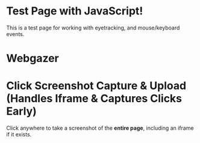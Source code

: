 # Test Page with JavaScript!

This is a test page for working with eyetracking, and mouse/keyboard events.


# Webgazer

<script src="https://webgazer.cs.brown.edu/webgazer.js" type="text/javascript"></script>

        
<script>
let challenge = "apple"

// Global queue to store recent gaze points.
let gazeQueue = [];
let calibrated = false;

// Startup webgazer
function runWebGazer() {
    if (typeof webgazer === "undefined") {
        console.log("WebGazer not available yet. Retrying...");
        return;
    }
    
    webgazer.setRegression("ridge") // Use ridge regression model for accuracy
        .setGazeListener(function(data, timestamp) {
          if (data) {
            // Store only the coordinate data.
            gazeQueue.push({ x: data.x, y:data.y, timestamp: timestamp});
            
            /* // Limit the queue to the most recent 15 points.
            if (gazeQueue.length > 15) {
                gazeQueue.shift();
            }
            */
            //console.log(`Gaze data: ${JSON.stringify(data)} at ${timestamp}`);
          }
        })
        .begin(); // Start tracking
        
    webgazer.showVideoPreview(true) // Show webcam preview
        .showPredictionPoints(true) // Show tracking points
        .applyKalmanFilter(true); // Smooth tracking data
      
    console.log("WebGazer initialized!");
}
    
// --- Calibration UI Creation and Styling ---
// Create calibration dots dynamically if they aren’t already on the page.
function createCalibrationPoints() {
  if (document.querySelector('.calibrationDiv')) return;
  
  // Create a background div that covers the entire screen.
  let backgroundDiv = document.createElement('div');
  backgroundDiv.className = 'calibrationBackground';
  backgroundDiv.style.position = 'fixed';
  backgroundDiv.style.top = '0';
  backgroundDiv.style.left = '0';
  backgroundDiv.style.width = '100%';
  backgroundDiv.style.height = '100%';
  backgroundDiv.style.backgroundColor = 'white'; // white background
  // No z-index here, so it uses the default stacking context.

  // Append the background first.
  document.body.appendChild(backgroundDiv);

  let calibrationDiv = document.createElement('div');
  calibrationDiv.className = 'calibrationDiv';
  calibrationDiv.style.position = 'fixed';
  calibrationDiv.style.top = '0';
  calibrationDiv.style.left = '0';
  calibrationDiv.style.width = '100%';
  calibrationDiv.style.height = '100%';
  calibrationDiv.style.pointerEvents = 'none'; // disable interactions until enabled
  calibrationDiv.style.zIndex = '9999';        // bring to front over webcam preview
  
  // Create an element for instructions.
  let instructionText = document.createElement('div');
  instructionText.className = 'calibrationInstruction';
  instructionText.innerText = 'Calibration Instructions:\n\nPlease click on each red dot 5 times. Each dot will gradually become more opaque until it turns yellow when complete.';
  instructionText.style.position = 'absolute';
  instructionText.style.top = '10%';
  instructionText.style.left = '50%';
  instructionText.style.transform = 'translateX(-50%)';
  instructionText.style.fontSize = '24px';
  instructionText.style.fontWeight = 'bold';
  instructionText.style.color = 'black';
  // Append the instruction text to the overlay.
  calibrationDiv.appendChild(instructionText);

  // Define positions for a 3x3 grid of calibration points.
  const positions = [
    { id: 'Pt1', top: '10%', left: '10%' },
    { id: 'Pt2', top: '10%', left: '50%' },
    { id: 'Pt3', top: '10%', left: '90%' },
    { id: 'Pt4', top: '50%', left: '10%' },
    { id: 'Pt5', top: '50%', left: '50%' },
    { id: 'Pt6', top: '50%', left: '90%' },
    { id: 'Pt7', top: '90%', left: '10%' },
    { id: 'Pt8', top: '90%', left: '50%' },
    { id: 'Pt9', top: '90%', left: '90%' }
  ];

  positions.forEach(pos => {
    let btn = document.createElement('button');
    btn.className = 'Calibration';
    btn.id = pos.id;
    btn.style.position = 'absolute';
    btn.style.top = pos.top;
    btn.style.left = pos.left;
    btn.style.transform = 'translate(-50%, -50%)';
    btn.style.width = '30px';
    btn.style.height = '30px';
    btn.style.borderRadius = '50%';
    btn.style.backgroundColor = 'red';
    btn.style.opacity = '0.6'; // start more visible
    btn.style.pointerEvents = 'auto'; // allow clicks
    calibrationDiv.appendChild(btn);
  });
  document.body.appendChild(calibrationDiv);
}

// --- Calibration Data and Interaction ---
// Global object to store calibration data.
let calibrationData = {}; // e.g., { Pt1: { clickCount: 0, gazeSamples: [] }, ... }
const REQUIRED_CLICKS = 5;

// Handler for calibration dot clicks.
function calibrationClickHandler(event) {
  let target = event.target;
  let id = target.id;
  
  // Initialize storage for this dot if needed.
  if (!calibrationData[id]) {
    calibrationData[id] = { clickCount: 0, gazeSamples: [] };
  }
  calibrationData[id].clickCount++;
  
  // Capture the current gaze prediction (if available).
  let gazeData = webgazer.getCurrentPrediction();
  if (gazeData) {
    calibrationData[id].gazeSamples.push({ x: gazeData.x, y: gazeData.y });
  }
  
  // Increase opacity on each click so progress is visible.
  target.style.opacity = Math.min(1, 0.6 + 0.08 * calibrationData[id].clickCount);
  
  if (calibrationData[id].clickCount >= REQUIRED_CLICKS) {
    target.style.backgroundColor = 'yellow';
    target.disabled = true;
  }
  
  // Check if all dots are calibrated.
  let allDone = true;
  document.querySelectorAll('.Calibration').forEach(btn => {
    if (!btn.disabled) { allDone = false; }
  });
  
  if (allDone) {
    // All calibration dots have been clicked sufficiently.
    // Proceed to the center calibration step.
    measureCenterAccuracy();
  }
}

// Reset calibration data and restore calibration dot appearance.
function ClearCalibration(){
  calibrationData = {};
  document.querySelectorAll('.Calibration').forEach(btn => {
    btn.disabled = false;
    btn.style.backgroundColor = 'red';
    btn.style.opacity = '0.6'; // reset to initial opacity
  });
}

// Setup calibration UI and attach event listeners.
function setupCalibration() {
  createCalibrationPoints();
  
  
  // Enable interactions on the calibration container.
  let calibDiv = document.querySelector('.calibrationDiv');
  calibDiv.style.pointerEvents = 'auto';
  calibDiv.style.zIndex = '9999';
  
  document.querySelectorAll('.Calibration').forEach(btn => {
    btn.addEventListener('click', calibrationClickHandler);
  });
}

function measureCenterAccuracy() {
  // Clear any old data in the gazeQueue.
  //gazeQueue = [];
  
  // Create a center dot element.
  let centerDot = document.createElement('div');
  centerDot.id = 'centerDot';
  centerDot.style.position = 'fixed';
  centerDot.style.width = '20px';
  centerDot.style.height = '20px';
  centerDot.style.backgroundColor = 'blue';
  centerDot.style.borderRadius = '50%';
  centerDot.style.top = '50%';
  centerDot.style.left = '50%';
  centerDot.style.transform = 'translate(-50%, -50%)';
  centerDot.style.zIndex = '10000';
  document.body.appendChild(centerDot);

  // Instruct the user.
  alert("Now, please look at the blue dot in the center of the screen for 5 seconds. We will use this to measure calibration accuracy.");

  // Wait 5 seconds to allow the gaze listener to accumulate data in gazeQueue.
  setTimeout(() => {
    document.body.removeChild(centerDot);

    // Take a snapshot of the current gazeQueue.
    let snapshot = JSON.parse(JSON.stringify(gazeQueue.slice(-15)));; // copy last 15 elements
    console.log("Snapshot of gaze data:", snapshot);

    // Define the center coordinates.
    let centerX = window.innerWidth / 2;
    let centerY = window.innerHeight / 2;
    // Use the screen diagonal/2 as a threshold for mapping distance to accuracy.
    let threshold = Math.sqrt(window.innerWidth ** 2 + window.innerHeight ** 2) / 2;
    
    // Compute a precision percentage for each sample.
    let precisionPercentages = snapshot.map(sample => {
      let dx = centerX - sample.x;
      let dy = centerY - sample.y;
      let distance = Math.sqrt(dx * dx + dy * dy);
      let precision = (distance <= threshold)
        ? 100 - (distance / threshold * 100)
        : 0;
      return precision;
    });

    // Average the precision percentages.
    let overallPrecision = precisionPercentages.reduce((sum, p) => sum + p, 0) / precisionPercentages.length;
    overallPrecision = Math.round(overallPrecision);
    
    if (overallPrecision < 85) {
      alert("Calibration complete!\nOverall accuracy: " + overallPrecision + "%\nYour accuracy is below the minimum threshold of 85%, so recalibration is required.");
      ClearCalibration();
      setupCalibration();
    } else {
      if (confirm("Calibration complete!\nOverall accuracy: " + overallPrecision + "%\nDo you want to move on? Please select cancel if you want to calibrate again.")) {
        const calibDiv = document.querySelector('.calibrationDiv');
        if (calibDiv) {
          calibDiv.style.display = 'none';
        }
        
        const backgroundDiv = document.querySelector('.calibrationBackground');
        if (backgroundDiv) {
          backgroundDiv.remove();
        }
        
        webgazer.showVideoPreview(false) // remove webcam preview
            .showPredictionPoints(false); // remove tracking points
        calibrated = true;
      } else {
        ClearCalibration();
        setupCalibration();
      }
    }

  }, 5000);
}



</script>





# Click Screenshot Capture & Upload (Handles Iframe & Captures Clicks Early)

Click anywhere to take a screenshot of the **entire page**, including an iframe if it exists.

<script src="https://cdnjs.cloudflare.com/ajax/libs/html2canvas/1.4.1/html2canvas.min.js"></script>

<script>
window.eventQueue = window.eventQueue || []; // Stores events before sending


function attachIframeListeners() {
  const iframe = document.getElementsByTagName("iframe")[0];

  if (!iframe) {
    console.warn("Iframe not available, retrying...");
    setTimeout(attachIframeListeners, 500); // Retry after 500ms
    return;
  }

  function injectScript() {
    try {
      const iframeDoc = iframe.contentDocument || iframe.contentWindow.document;
      if (iframeDoc) {
        console.log("Injecting event forwarding script into iframe...");

        const script = iframeDoc.createElement("script");
        script.textContent = `
          console.log("Injected script running inside iframe!");

          function forwardEvent(event, type) {
            console.log(\`Inside forwardEvent: \${type} detected\`);
            let eventData = {
              type: "iframeClick",
              eventType: type,
              timestamp: Date.now()
            };

            if (type === "keydown") {
              eventData.key = event.key;
            } else {
              eventData.x = event.clientX;
              eventData.y = event.clientY;
            }

            window.parent.postMessage(eventData, "*");
          }

          document.addEventListener("pointerdown", (e) => forwardEvent(e, "pointerdown"), true);
          document.addEventListener("keydown", (e) => forwardEvent(e, "keydown"), true);
        `;

        iframeDoc.head.appendChild(script);
      }
    } catch (error) {
      console.warn("Could not inject script into iframe:", error);
    }
  }

  // Inject event listeners immediately
  injectScript();

  // Observe changes to iframe
  const observer = new MutationObserver((mutationsList, observer) => {
    for (let mutation of mutationsList) {
      if (mutation.type === "attributes" && mutation.attributeName === "src") {
        console.log("Iframe source changed. Reinjecting event listeners...");
        injectScript();
      }
    }
  });

  observer.observe(iframe, { attributes: true });
}




window.addEventListener("message", function (event) {
  if (event.data && event.data.type === "iframeClick") {
    console.log("Captured event inside iframe:", event.data);

    let eventRecord = {
      userId: init.userId,
      eventType: event.data.eventType,
      timestamp: event.data.timestamp
    };

    if (event.data.eventType === "keydown") {
      eventRecord.key = event.data.key; // Store keypress event
    } else {
      eventRecord.x = event.data.x;
      eventRecord.y = event.data.y;
    }

    // Store event in queue
    window.eventQueue.push(eventRecord);

    // Only take screenshots for mouse clicks
    if (event.data.eventType === "mousedown" || event.data.eventType === "pointerdown") {
      takeScreenshot(event.data.x, event.data.y);
    }
  }
});


// Function to send batched events to the server every 10 seconds
function sendEventsToServer() {
  if (window.eventQueue.length !== 0) { // Don't send if there's nothing to send

      console.log("Sending batched events to server:", window.eventQueue);

      const formData = new URLSearchParams();
        formData.append("challenge", challenge);
        formData.append("userId", init.userId);
        formData.append("events", JSON.stringify(window.eventQueue)); // Encode JSON as a string

        fetch("https://cumberland.isis.vanderbilt.edu/skyler/save_events.php", {
            method: "POST",
            body: formData 
        })
        .then(response => response.json())
        .then(data => console.log("Events upload successful:", data))
        .catch(error => console.error("Error uploading events:", error));
  }
  window.eventQueue = []; // Clear queue after sending
  
  if (typeof gazeQueue !== 'undefined' && calibrated && gazeQueue.length !== 0){
      console.log("Sending batched gaze data to server.");

      const formData = new URLSearchParams();
        formData.append("challenge", challenge);
        formData.append("userId", init.userId);
        formData.append("gazeData", JSON.stringify(gazeQueue)); // Encode JSON as a string

        fetch("https://cumberland.isis.vanderbilt.edu/skyler/save_gaze.php", {
            method: "POST",
            body: formData 
        })
        .then(response => response.json())
        .then(data => console.log("Gaze data upload successful:", data))
        .catch(error => console.error("Error uploading gaze data:", error));
  } else if (!calibrated){
      return;
  }
  
  gazeQueue = [];
}

// Function to capture a screenshot of the iframe only
async function takeScreenshot(clickX, clickY) {
  try {
    const iframe = document.getElementsByTagName("iframe")[0];

    if (!iframe) {
      console.warn("No iframe found, skipping screenshot.");
      return;
    }

    let iframeCanvas;

    try {
      const iframeDoc = iframe.contentDocument || iframe.contentWindow.document;

      const targetCanvas = iframeDoc.querySelector("canvas"); // Adjust selector if needed

        if (targetCanvas) {
          console.log("Capturing only the correct canvas inside the iframe...");
          iframeCanvas = await html2canvas(targetCanvas);
        } else {
          console.warn("No valid canvas found inside iframe.");
          return;
        }

    } catch (error) {
      console.warn("Unable to capture iframe:", error);
      return;
    }

    // Ensure a valid canvas is created
    if (!iframeCanvas) {
      console.error("Failed to capture iframe.");
      return;
    }

    // Create a new canvas to overlay the click marker
    let finalCanvas = document.createElement("canvas");
    let finalCtx = finalCanvas.getContext("2d");

    // Match the iframeCanvas dimensions
    finalCanvas.width = iframeCanvas.width;
    finalCanvas.height = iframeCanvas.height;

    // Draw the iframe screenshot onto the new canvas
    finalCtx.drawImage(iframeCanvas, 0, 0);

    // Draw the red click marker
    finalCtx.fillStyle = "red";
    finalCtx.beginPath();
    finalCtx.arc(clickX, clickY, 5, 0, 2 * Math.PI);
    finalCtx.fill();

    // Use finalCanvas instead of iframeCanvas
    finalCanvas.toBlob((blob) => {
      const formData = new FormData();
      formData.append("screenshot", blob, "screenshot.png");
      formData.append("clickX", clickX);
      formData.append("clickY", clickY);
      formData.append("userId", init.userId); // Include user ID in the request
      formData.append("challenge", challenge);

      fetch("https://cumberland.isis.vanderbilt.edu/skyler/save_screenshot.php", {
        method: "POST",
        mode: "cors",
        body: formData
      })
        .then(response => response.json())
        .then(data => console.log("Screenshot upload successful:", data))
        .catch(error => console.error("Error uploading screenshot:", error));
    }, "image/png");

  } catch (error) {
    console.error("Screenshot capture failed:", error);
  }
}

// Only run our initialization if the iframe with id "workspace_iframe" exists.
if (document.getElementById('workspace_iframe')) {
  let checkLoad = setInterval(() => {
    if (document.readyState === "complete") {
      clearInterval(checkLoad);
      console.log("Window fully loaded and workspace_iframe is present!");

      // Start WebGazer tracking.
      runWebGazer();

      // Attach iframe event listeners.
      attachIframeListeners();

      // Set up calibration UI (dots are created and listeners attached).
      setupCalibration();

      // After a short delay, instruct the user.
      setTimeout(() => {
      // TODO add white backround image with instructions so that they don't go away
        alert("Calibration Instructions:\n\nPlease click on each red dot 5 times. Each dot will gradually become more opaque until it turns yellow when complete.");
      }, 2000);

      // Start sending events periodically.
      setInterval(sendEventsToServer, 10000);
    }
  }, 500);
} else {
  console.warn("workspace_iframe not found; skipping initialization.");
}



</script>
